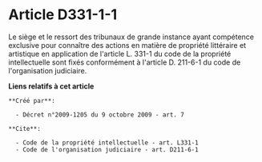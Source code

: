 # Article D331-1-1

Le siège et le ressort des tribunaux de grande instance ayant compétence exclusive pour connaître des actions en matière de
propriété littéraire et artistique en application de l'article L. 331-1 du code de la propriété intellectuelle sont fixés
conformément à l'article D. 211-6-1 du code de l'organisation judiciaire.

**Liens relatifs à cet article**

	**Créé par**:

	  - Décret n°2009-1205 du 9 octobre 2009 - art. 7

	**Cite**:

	  - Code de la propriété intellectuelle - art. L331-1
	  - Code de l'organisation judiciaire - art. D211-6-1
